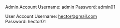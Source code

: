 Admin Account
Username: admin
Password: admin01

User Account
Username: hector@gmail.com	
Password: hector01

